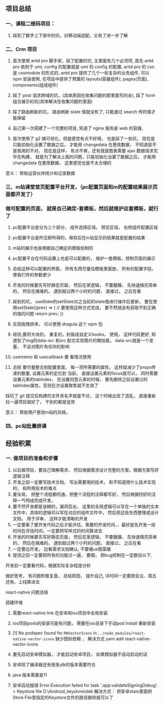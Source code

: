## 项目总结

### 一、课程二维码项目：

1. 踩到了数字上下居中的坑，对移动端适配，又有了进一步了解

### 二、Crm 项目

1. 首次使用 antd pro 脚手架，踩了配置的坑, 主里面有几个必须项, 首先 antd pro 依附于 umi, config 的配置就是 umi 的 config 的配置, antd pro 的 css 是 cssmodule 的形式的, antd pro 提供了几个一些复杂的业务组件, 可以 npm 安装使用, 在项目中提供了预置的 layouts(容器组件), pages(页面), components(组成组件)

2. 踩了 post 请求跨域的坑，(具体原因在收集问题的那里面写的全), 踩了 form 组合展示的坑(具体解决在收集问题的里面)
3. 踩了路由刷新的坑， 路由刷新 state 值就没有了, 只能通过 search 传的值才能保留
4. 自己第一次搭建了一个完整的项目, 知道了 nginx 服务是 web 的容器,
5. 首次使用了 g2 搞可视化，但是感觉有点不好用， 也是踩了一些坑， 现在是只能初始化设置了数据之后， 才能用 changedata 在更改数据， 不知道是不是我用的不对， 现在是这样， 有点不爽，还有就是图表需要 ajax 数据请求完毕在构建， 就是为了解决上面的问题，只能初始化设置了数据之后， 才能用 changedata 在更改数据， 这里感觉也是不太合理的

意义： 帮助运营伙伴统计和记录数据

### 三、m站课堂首页配置平台开发，（pc配置页面和m的配置结果展示页面都开发了）
### 做可配置的页面， 就是自己确定-套模板，然后就维护这套模板，就行了
1. pc配置平台是分为三个部分， 组件选择区域， 预览区域， 右侧组件配置区域

2. pc配置平台是所见即所得的，保存后在m站显示的结果就是配置的结果

3. m站的展示也是根据自己确定的模板绘制的

4. pc配置平台在代码设置上也是可以配置的， 维护一套模板，控制页面的展示

5. 总结这种可以配置的界面， 所有东西尽量往模板里面放， 所有的配置字段， 使我们传的参数更少

6. 开发的时候要先写好静态页面， 然后在家逻辑， 不要磨蹭， 先快速搞完简单的， 然后在搞难的， 遇到超过两个小时的问题， 直接过， 之后在看

7. 踩到的坑， useState的setState对之当前的state值进行操作后更新， 要在使用setState((prev) => {
    // 要使用这种方式完成， 要不然就会有获取不到正确的值的问题
    return prev;
})

8. 实现拖拽排序， 可以使用 dragula 这个 npm 包

9. 经验,要将大块的， 重复的，封装成自定义hooks， 使用， 这样代码更好, 知道到了img的data-src 和src 配合实现图片的懒加载， data-src就是一个变量， 不会对图片有任何的影响

10. usememo 和 usecallback 要 看情况使用

11. 总结 要尽量整合到配置里面， 每一项所需要的属性， 这样就减少了props传递的数量, 设置元素的定位到
当前， 直接设置元素的focus就可以， 同时需要设置元素的tabIndex， 在设置同意元素的时候， 要先删除之前设置过的tabIndex属性，否则在次设置聚焦就不生效了

踩坑了 git 提交后构建的文件夹名字就是不对， 这个时候出现了混乱， 直接重新拉一遍项目就好了， 干别的都是徒劳

意义： 帮助用户更改m站的风格，

### 四、pc站批量排课

## 经验积累

### 一. 做项目的准备和步骤

1. 以后做项目，要自己理解需求， 然后根据需求设计完整的方案，根据方案写好逻辑注释
2. 开发之前一定要写技术文档， 写出需要用的技术， 和不知道用什么技术实现的， 和所用技术的难点
3. 要全局， 把整个流程都捋通，把整个流程的注释都写好， 然后根据捋好的注释一气呵成完成开发，
4. 要不然开发都是迷糊的，漏洞百出， 这里的全局逻辑可以写在一个单独的文本文件中，具体的逻辑可以写在对应的组件文件中， 然后把这些东西整理成设计文档， 用于评审， 这样才能清晰的开发
5. 一定要看了要开发代码之后才能评估，需要的开发时间，，最好是先开发一段时间在评估时间，一定要把写样式的时间算进去
6. 开发的时候要先写好静态页面， 然后在家逻辑， 不要磨蹭， 先快速搞完简单的， 然后在搞难的， 遇到超过两个小时的问题， 直接过， 之后在看
7. 一定要边开发， 边看需求文档确认, 不要被ue图蒙蔽
8. 提测之前一定要把所有的功能过一遍， 要细， 把bug控制在一定数目以下,

开发前一定要看代码，根据实际复杂程度分析

做好思考， 有问题积极复盘， 总结原因， 提升自己, 评时间一定要把会议、周五还有、上线算进去



react-native 问题总结


搭建环境

1. 需要react-native link  在安卓和ios项目中全局安装

2. ios项目pods的安装可能有问题， 需要在ios目录下手动pod install 重新安装


3. [!] No podspec found for `RNVectorIcons` in `../node_modules/react-native-vector-icons`  缺少图标依赖  ， 解决方式 yarn add react-native-vector-icons

4. 要先启动安卓模拟器， 才能启动安卓项目， 如果模拟器不自动启动的话

5. 安卓除了编译器还有很多jdk的版本需要符合

6. java 版本需要是11

7. 安卓启动报错 Error:Execution failed for task ':app:validateSigningDebug'. > Keystore file D:\Android_keystore\deb  解决方式： 把安卓staio里面把Store File里指定的Keystore文件的路径删除就可以了
